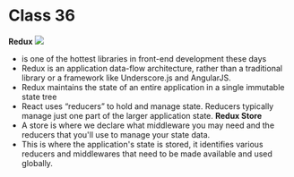 # Class 36

**Redux**
![](https://redux.js.org/img/redux-logo-landscape.png)
* is one of the hottest libraries in front-end development these days
* Redux is an application data-flow architecture, rather than a traditional library or a framework like Underscore.js and AngularJS.
* Redux maintains the state of an entire application in a single immutable state tree
* React uses “reducers” to hold and manage state.
Reducers typically manage just one part of the larger application state.
**Redux Store**
* A store is where we declare what middleware you may need and the reducers that you'll use to manage your state data.
* This is where the application's state is stored, it identifies various reducers and middlewares that need to be made available and used globally.